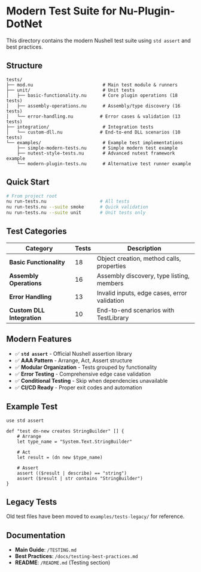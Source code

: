 # Modern Test Suite for Nu-Plugin-DotNet

This directory contains the modern Nushell test suite using `std assert` and best practices.

## Structure

```
tests/
├── mod.nu                          # Main test module & runners  
├── unit/                           # Unit tests
│   ├── basic-functionality.nu      # Core plugin operations (18 tests)
│   ├── assembly-operations.nu      # Assembly/type discovery (16 tests)
│   └── error-handling.nu          # Error cases & validation (13 tests)
├── integration/                    # Integration tests
│   └── custom-dll.nu              # End-to-end DLL scenarios (10 tests)
└── examples/                       # Example test implementations
    ├── simple-modern-tests.nu      # Simple modern test example
    ├── nutest-style-tests.nu       # Advanced nutest framework example
    └── modern-plugin-tests.nu      # Alternative test runner example
```

## Quick Start

```bash
# From project root
nu run-tests.nu                    # All tests
nu run-tests.nu --suite smoke      # Quick validation
nu run-tests.nu --suite unit       # Unit tests only
```

## Test Categories

| Category | Tests | Description |
|----------|-------|-------------|
| **Basic Functionality** | 18 | Object creation, method calls, properties |
| **Assembly Operations** | 16 | Assembly discovery, type listing, members |
| **Error Handling** | 13 | Invalid inputs, edge cases, error validation |
| **Custom DLL Integration** | 10 | End-to-end scenarios with TestLibrary |

## Modern Features

- ✅ **`std assert`** - Official Nushell assertion library
- ✅ **AAA Pattern** - Arrange, Act, Assert structure
- ✅ **Modular Organization** - Tests grouped by functionality
- ✅ **Error Testing** - Comprehensive edge case validation
- ✅ **Conditional Testing** - Skip when dependencies unavailable
- ✅ **CI/CD Ready** - Proper exit codes and automation

## Example Test

```nu
use std assert

def "test dn-new creates StringBuilder" [] {
    # Arrange
    let type_name = "System.Text.StringBuilder"
    
    # Act
    let result = (dn new $type_name)
    
    # Assert
    assert (($result | describe) == "string")
    assert ($result | str contains "StringBuilder")
}
```

## Legacy Tests

Old test files have been moved to `examples/tests-legacy/` for reference.

## Documentation

- **Main Guide**: `/TESTING.md`
- **Best Practices**: `/docs/testing-best-practices.md`
- **README**: `/README.md` (Testing section)